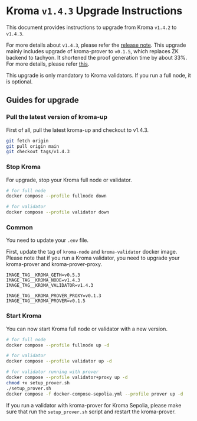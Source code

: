 # Kroma `v1.4.3` Upgrade Instructions

This document provides instructions to upgrade from Kroma `v1.4.2` to `v1.4.3`.

For more details about `v1.4.3`, please refer the [release note](https://github.com/kroma-network/kroma/releases/tag/v1.4.3).
This upgrade mainly includes upgrade of kroma-prover to `v0.1.5`, which replaces ZK backend to tachyon.
It shortened the proof generation time by about 33%. For more details, please refer 
[this](https://github.com/kroma-network/tachyon/releases/tag/v0.2.0).

This upgrade is only mandatory to Kroma validators. If you run a full node, it is optional.

## Guides for upgrade

### Pull the latest version of kroma-up

First of all, pull the latest kroma-up and checkout to v1.4.3.

```bash
git fetch origin
git pull origin main
git checkout tags/v1.4.3
```

### Stop Kroma

For upgrade, stop your Kroma full node or validator.
```bash
# for full node
docker compose --profile fullnode down

# for validator
docker compose --profile validator down
```

### Common

You need to update your `.env` file.

First, update the tag of `kroma-node` and `kroma-validator` docker image.
Please note that if you run a Kroma validator, you need to upgrade your kroma-prover and kroma-prover-proxy.

```
IMAGE_TAG__KROMA_GETH=v0.5.3
IMAGE_TAG__KROMA_NODE=v1.4.3
IMAGE_TAG__KROMA_VALIDATOR=v1.4.3

IMAGE_TAG__KROMA_PROVER_PROXY=v0.1.3
IMAGE_TAG__KROMA_PROVER=v0.1.5
```

### Start Kroma

You can now start Kroma full node or validator with a new version.

```bash
# for full node
docker compose --profile fullnode up -d

# for validator
docker compose --profile validator up -d

# for validator running with prover
docker compose --profile validator+proxy up -d
chmod +x setup_prover.sh
./setup_prover.sh
docker compose -f docker-compose-sepolia.yml --profile prover up -d
```

If you run a validator with kroma-prover for Kroma Sepolia, please make sure that run the `setup_prover.sh` script and 
restart the kroma-prover.

